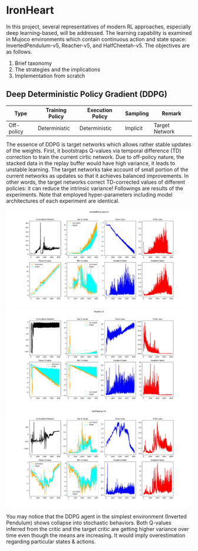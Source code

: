 # IronHeart

In this project, several representatives of modern RL approaches, especially deep learning-based, will be addressed. The learning capability is examined in Mujoco environments which contain continuous action and state space: InvertedPendulum-v5, Reacher-v5, and HalfCheetah-v5. The objectives are as follows.

1. Brief taxonomy
2. The strategies and the implications
3. Implementation from scratch

## Deep Deterministic Policy Gradient (DDPG)

| Type        | Training Policy | Execution Policy | Sampling | Remark |
|-------------|-----------------|-------------|---------------|-------|
| Off-policy  | Deterministic  | Deterministic | Implicit | Target Network|

The essence of DDPG is target networks which allows rather stable updates of the weights. First, it bootstraps Q-values via temporal difference (TD) correction to train the current cirtic network. Due to off-policy nature, the stacked data in the replay buffer would have high variance, it leads to unstable learning. The target networks take account of small portion of the current networks as updates so that it achieves balanced improvements. In other words, the target networks correct TD-corrected values of different policies: it can reduce the intrinsic variance! Followings are results of the experiments. Note that employed hyper-parameters including model architectures of each experiment are identical. 

<img src="images/ddpg/InvertedPendulum-v5_gam_099.jpg" alt="Performance Test" width="700"/>

<img src="images/ddpg/Reacher-v5_gam_099.jpg" alt="Performance Test" width="700"/>

<img src="images/ddpg/HalfCheetah-v5_gam_099.jpg" alt="Performance Test" width="700"/>

You may notice that the DDPG agent in the simplest environment (Inverted Pendulum) shows collapse into stochastic behaviors. Both Q-values inferred from the critic and the target critic are getting higher variance over time even though the means are increasing. It would imply overestimation regarding particular states & actions. 
